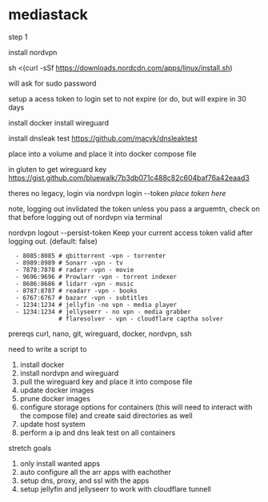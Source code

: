 # mediastack
step 1

install nordvpn

sh <(curl -sSf https://downloads.nordcdn.com/apps/linux/install.sh)

will ask for sudo password

setup a acess token to login
set to not expire (or do, but will expire in 30 days


install docker
install wireguard

install dnsleak test
https://github.com/macvk/dnsleaktest

place into a volume and place it into docker compose file


in gluten to get wireguard key
https://gist.github.com/bluewalk/7b3db071c488c82c604baf76a42eaad3

theres no legacy, login via nordvpn login --token *place token here*

note, logging out invlidated the token unless you pass a arguemtn, check on that before logging out of nordvpn via terminal

nordvpn logout  --persist-token  Keep your current access token valid after logging out. (default: false)


      - 8085:8085 # qbittorrent -vpn - torrenter
      - 8989:8989 # Sonarr -vpn - tv 
      - 7878:7878 # radarr -vpn - movie
      - 9696:9696 # Prowlarr -vpn - torrent indexer
      - 8686:8686 # lidarr -vpn - music
      - 8787:8787 # readarr -vpn - books
      - 6767:6767 # bazarr -vpn - subtitles
      - 1234:1234 # jellyfin -no vpn - media player
      - 1234:1234 # jellyseerr - no vpn - media grabber
                  # flaresolver - vpn - cloudflare captha solver


prereqs
curl, nano, git, wireguard, docker, nordvpn, ssh

need to write a script to
1) install docker
2) install nordvpn and wireguard
3) pull the wireguard key and place it into compose file
4) update docker images
5) prune docker images
6) configure storage options for containers (this will need to interact with the compose file) and create said directories as well
7) update host system
8) perform a ip and dns leak test on all containers

stretch goals
1) only install wanted apps
2) auto configure all the arr apps with eachother
3) setup dns, proxy, and ssl with the apps
4) setup jellyfin and jellyseerr to work with cloudflare tunnell


